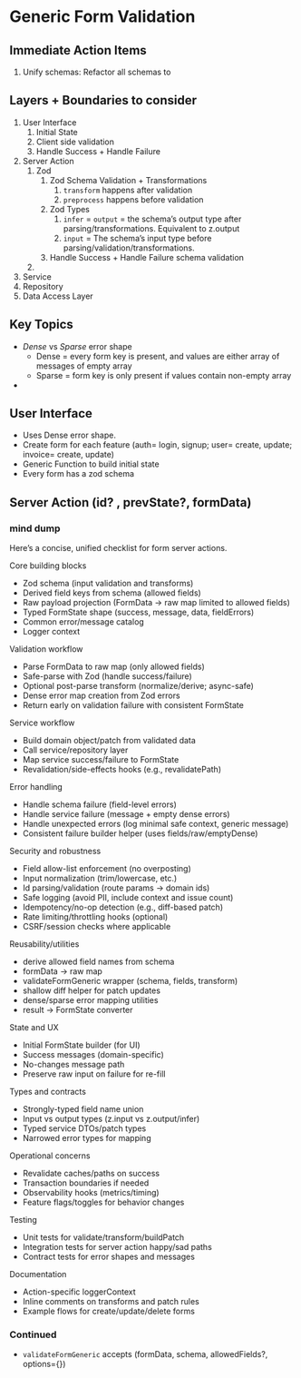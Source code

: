 # Generic Form Validation

## Immediate Action Items

1. Unify schemas: Refactor all schemas to

## Layers + Boundaries to consider

1. User Interface
    1. Initial State
    2. Client side validation
    3. Handle Success + Handle Failure
2. Server Action
    1. Zod
        1. Zod Schema Validation + Transformations
            1. `transform` happens after validation
            2. `preprocess` happens before validation
        2. Zod Types
            1. `infer` = `output` = the schema’s output type after parsing/transformations. Equivalent to z.output
            2. `input` = The schema’s input type before parsing/validation/transformations.
        3. Handle Success + Handle Failure schema validation
    4.
3. Service
4. Repository
5. Data Access Layer

## Key Topics

- _Dense_ vs _Sparse_ error shape
    - Dense = every form key is present, and values are either array of messages of empty array
    - Sparse = form key is only present if values contain non-empty array
-

## User Interface

- Uses Dense error shape.
- Create form for each feature (auth= login, signup; user= create, update; invoice= create, update)
- Generic Function to build initial state
- Every form has a zod schema

## Server Action (id? , prevState?, formData)

### mind dump

Here’s a concise, unified checklist for form server actions.

Core building blocks

- Zod schema (input validation and transforms)
- Derived field keys from schema (allowed fields)
- Raw payload projection (FormData -> raw map limited to allowed fields)
- Typed FormState shape (success, message, data, fieldErrors)
- Common error/message catalog
- Logger context

Validation workflow

- Parse FormData to raw map (only allowed fields)
- Safe-parse with Zod (handle success/failure)
- Optional post-parse transform (normalize/derive; async-safe)
- Dense error map creation from Zod errors
- Return early on validation failure with consistent FormState

Service workflow

- Build domain object/patch from validated data
- Call service/repository layer
- Map service success/failure to FormState
- Revalidation/side-effects hooks (e.g., revalidatePath)

Error handling

- Handle schema failure (field-level errors)
- Handle service failure (message + empty dense errors)
- Handle unexpected errors (log minimal safe context, generic message)
- Consistent failure builder helper (uses fields/raw/emptyDense)

Security and robustness

- Field allow-list enforcement (no overposting)
- Input normalization (trim/lowercase, etc.)
- Id parsing/validation (route params -> domain ids)
- Safe logging (avoid PII, include context and issue count)
- Idempotency/no-op detection (e.g., diff-based patch)
- Rate limiting/throttling hooks (optional)
- CSRF/session checks where applicable

Reusability/utilities

- derive allowed field names from schema
- formData -> raw map
- validateFormGeneric wrapper (schema, fields, transform)
- shallow diff helper for patch updates
- dense/sparse error mapping utilities
- result -> FormState converter

State and UX

- Initial FormState builder (for UI)
- Success messages (domain-specific)
- No-changes message path
- Preserve raw input on failure for re-fill

Types and contracts

- Strongly-typed field name union
- Input vs output types (z.input vs z.output/infer)
- Typed service DTOs/patch types
- Narrowed error types for mapping

Operational concerns

- Revalidate caches/paths on success
- Transaction boundaries if needed
- Observability hooks (metrics/timing)
- Feature flags/toggles for behavior changes

Testing

- Unit tests for validate/transform/buildPatch
- Integration tests for server action happy/sad paths
- Contract tests for error shapes and messages

Documentation

- Action-specific loggerContext
- Inline comments on transforms and patch rules
- Example flows for create/update/delete forms

### Continued

- `validateFormGeneric` accepts (formData, schema, allowedFields?, options={})
